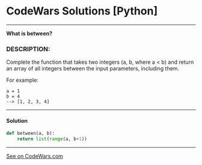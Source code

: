 # CodeWars Solutions [Python]
___
__What is between?__
### DESCRIPTION:
Complete the function that takes two integers (a, b, where a < b) and return an array of all integers between the input parameters, including them.

For example:

```
a = 1
b = 4
--> [1, 2, 3, 4]
```
___
#### Solution

```Python
def between(a, b):
    return list(range(a, b+1))
```
___
[See on CodeWars.com](https://www.codewars.com/kata/55ecd718f46fba02e5000029)
